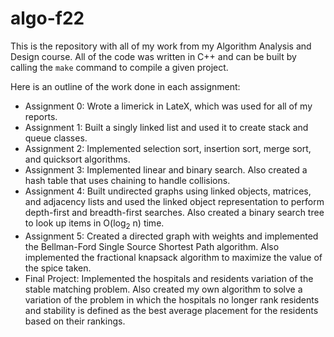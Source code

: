 # algo-f22

This is the repository with all of my work from my Algorithm Analysis and Design course. All of the code was written in C++ and can be built by calling the `make` command to compile a given project.

Here is an outline of the work done in each assignment:
* Assignment 0: Wrote a limerick in LateX, which was used for all of my reports.
* Assignment 1: Built a singly linked list and used it to create stack and queue classes.
* Assignment 2: Implemented selection sort, insertion sort, merge sort, and quicksort algorithms.
* Assignment 3: Implemented linear and binary search. Also created a hash table that uses chaining to handle collisions.
* Assignment 4: Built undirected graphs using linked objects, matrices, and adjacency lists and used the linked object representation to perform depth-first and breadth-first searches. Also created a binary search tree to look up items in O(log<sub>2</sub> n) time.
* Assignment 5: Created a directed graph with weights and implemented the Bellman-Ford Single Source Shortest Path algorithm. Also implemented the fractional knapsack algorithm to maximize the value of the spice taken.
* Final Project: Implemented the hospitals and residents variation of the stable matching problem. Also created my own algorithm to solve a variation of the problem in which the hospitals no longer rank residents and stability is defined as the best average placement for the residents based on their rankings.